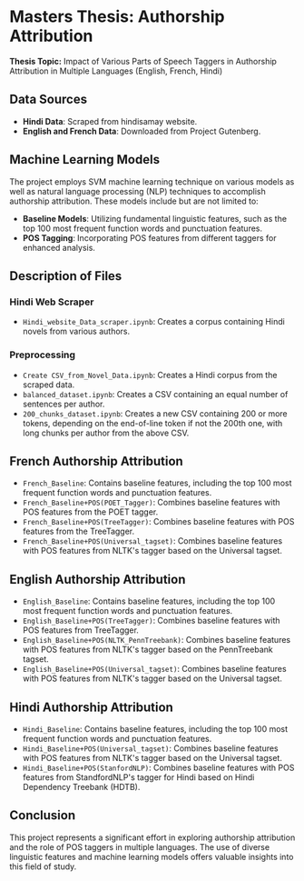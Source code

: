 # Masters Thesis: Authorship Attribution

**Thesis Topic:** Impact of Various Parts of Speech Taggers in Authorship Attribution in Multiple Languages (English, French, Hindi)

## Data Sources

- **Hindi Data**: Scraped from hindisamay website.
- **English and French Data**: Downloaded from Project Gutenberg.


## Machine Learning Models

The project employs SVM machine learning technique on various models as well as natural language processing (NLP) techniques to accomplish authorship attribution. These models include but are not limited to:

- **Baseline Models**: Utilizing fundamental linguistic features, such as the top 100 most frequent function words and punctuation features.
- **POS Tagging**: Incorporating POS features from different taggers for enhanced analysis.


## Description of Files

### Hindi Web Scraper
- `Hindi_website_Data_scraper.ipynb`: Creates a corpus containing Hindi novels from various authors.

### Preprocessing
- `Create CSV_from_Novel_Data.ipynb`: Creates a Hindi corpus from the scraped data.
- `balanced_dataset.ipynb`: Creates a CSV containing an equal number of sentences per author.
- `200_chunks_dataset.ipynb`: Creates a new CSV containing 200 or more tokens, depending on the end-of-line token if not the 200th one, with long chunks per author from the above CSV.

## French Authorship Attribution

- `French_Baseline`: Contains baseline features, including the top 100 most frequent function words and punctuation features.
- `French_Baseline+POS(POET_Tagger)`: Combines baseline features with POS features from the POET tagger.
- `French_Baseline+POS(TreeTagger)`: Combines baseline features with POS features from the TreeTagger.
- `French_Baseline+POS(Universal_tagset)`: Combines baseline features with POS features from NLTK's tagger based on the Universal tagset.

## English Authorship Attribution

- `English_Baseline`: Contains baseline features, including the top 100 most frequent function words and punctuation features.
- `English_Baseline+POS(TreeTagger)`: Combines baseline features with POS features from TreeTagger.
- `English_Baseline+POS(NLTK_PennTreebank)`: Combines baseline features with POS features from NLTK's tagger based on the PennTreebank tagset.
- `English_Baseline+POS(Universal_tagset)`: Combines baseline features with POS features from NLTK's tagger based on the Universal tagset.

## Hindi Authorship Attribution

- `Hindi_Baseline`: Contains baseline features, including the top 100 most frequent function words and punctuation features.
- `Hindi_Baseline+POS(Universal_tagset)`: Combines baseline features with POS features from NLTK's tagger based on the Universal tagset.
- `Hindi_Baseline+POS(StanfordNLP)`: Combines baseline features with POS features from StandfordNLP's tagger for Hindi based on Hindi Dependency Treebank (HDTB).

## Conclusion

This project represents a significant effort in exploring authorship attribution and the role of POS taggers in multiple languages. The use of diverse linguistic features and machine learning models offers valuable insights into this field of study.
